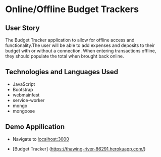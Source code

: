 # Online/Offline Budget Trackers

## User Story
The Budget Tracker application to allow for offline access and functionality.The user will be able to add expenses and deposits to their budget with or without a connection. When entering transactions offline, they should populate the total when brought back online.

## Technologies and Languages Used
* JavaScript
* Bootstrap
* webmainfest
* service-worker
* mongo
* mongoose

## Demo Appilication

* Navigate to [localhost:3000](localhost:3000)

* [Budget Tracker] (https://thawing-river-86291.herokuapp.com/)

